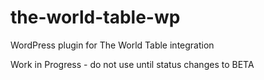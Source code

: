 # the-world-table-wp
WordPress plugin for The World Table integration 

Work in Progress - do not use until status changes to BETA
